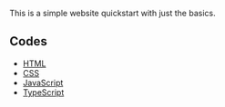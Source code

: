 This is a simple website quickstart with just the basics.

## Codes

- [HTML](https://htmlreference.io)
- [CSS](https://cssreference.io)
- [JavaScript](https://www.w3schools.com/js)
- [TypeScript](https://www.typescriptlang.org/docs)
